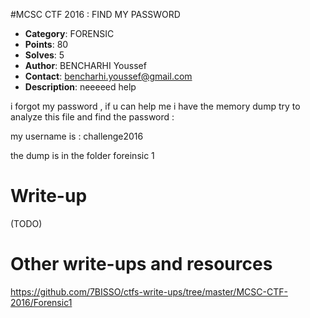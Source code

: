 #MCSC CTF 2016	: FIND MY PASSWORD

* **Category**: FORENSIC <br>
* **Points**: 80 <br>
* **Solves**: 5  <br>
* **Author**: BENCHARHI Youssef
* **Contact**: bencharhi.youssef@gmail.com 
* **Description**: neeeeed help 

i forgot my password , if u can help me 
i have the memory dump 
try to analyze this file and find the password :

my username is : challenge2016 

the dump is in the folder  foreinsic 1 
# Write-up 

(TODO)

# Other write-ups and resources

https://github.com/7BISSO/ctfs-write-ups/tree/master/MCSC-CTF-2016/Forensic1
